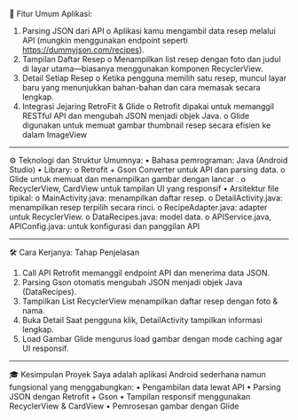 📱 Fitur Umum Aplikasi:
1.	Parsing JSON dari API
o	Aplikasi kamu mengambil data resep melalui API (mungkin menggunakan endpoint seperti https://dummyjson.com/recipes).
2.	Tampilan Daftar Resep
o	Menampilkan list resep dengan foto dan judul di layar utama—biasanya menggunakan komponen RecyclerView.
3.	Detail Setiap Resep
o	Ketika pengguna memilih satu resep, muncul layar baru yang menunjukkan bahan-bahan dan cara memasak secara lengkap.
4.	Integrasi Jejaring RetroFit & Glide
o	Retrofit dipakai untuk memanggil RESTful API dan mengubah JSON menjadi objek Java.
o	Glide digunakan untuk memuat gambar thumbnail resep secara efisien ke dalam ImageView 
________________________________________
⚙️ Teknologi dan Struktur Umumnya:
•	Bahasa pemrograman: Java (Android Studio)
•	Library:
o	Retrofit + Gson Converter untuk API dan parsing data.
o	Glide untuk memuat dan menampilkan gambar dengan lancar .
o	RecyclerView, CardView untuk tampilan UI yang responsif
•	Arsitektur file tipikal:
o	MainActivity.java: menampilkan daftar resep.
o	DetailActivity.java: menampilkan resep terpilih secara rinci.
o	RecipeAdapter.java: adapter untuk RecyclerView.
o	DataRecipes.java: model data.
o	APIService.java, APIConfig.java: untuk konfigurasi dan panggilan API
________________________________________
🛠️ Cara Kerjanya:
Tahap	Penjelasan
1. Call API	Retrofit memanggil endpoint API dan menerima data JSON.
2. Parsing	Gson otomatis mengubah JSON menjadi objek Java (DataRecipes).
3. Tampilkan List	RecyclerView menampilkan daftar resep dengan foto & nama.
4. Buka Detail	Saat pengguna klik, DetailActivity tampilkan informasi lengkap.
5. Load Gambar	Glide mengurus load gambar dengan mode caching agar UI responsif.
________________________________________
🎓 Kesimpulan
Proyek Saya adalah aplikasi Android sederhana namun fungsional yang menggabungkan:
•	Pengambilan data lewat API
•	Parsing JSON dengan Retrofit + Gson
•	Tampilan responsif menggunakan RecyclerView & CardView
•	Pemrosesan gambar dengan Glide

